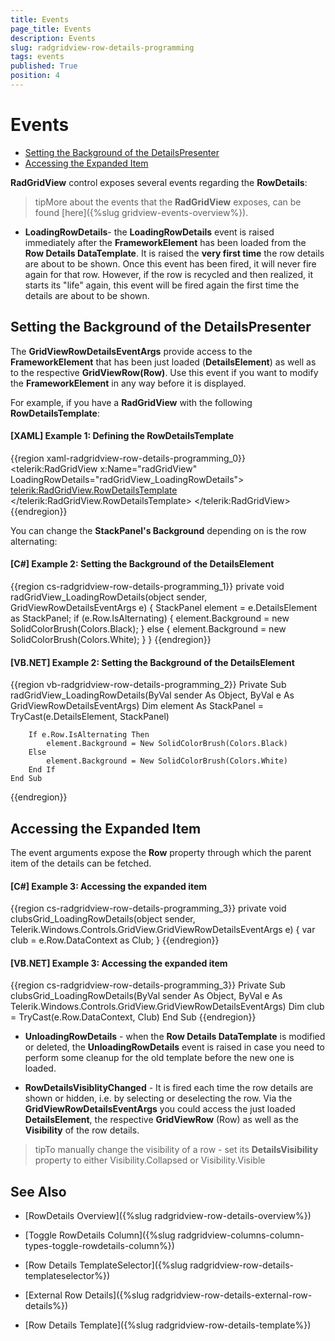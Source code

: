 ```yaml
---
title: Events
page_title: Events
description: Events
slug: radgridview-row-details-programming
tags: events
published: True
position: 4
---
```


# Events

* [Setting the Background of the DetailsPresenter](#setting-the-background-of-the-detailspresenter)
* [Accessing the Expanded Item](#accessing-the-expanded-item)

__RadGridView__ control exposes several events regarding the __RowDetails__:

>tipMore about the events that the __RadGridView__ exposes, can be found [here]({%slug gridview-events-overview%}).

* __LoadingRowDetails__- the __LoadingRowDetails__ event is raised immediately after the __FrameworkElement__ has been loaded from the __Row Details DataTemplate__. It is raised the __very first time__ the row details are about to be shown. Once this event has been fired, it will never fire again for that row. However, if the row is recycled and then realized, it starts its "life" again, this event will be fired again the first time the details are about to be shown.

## Setting the Background of the DetailsPresenter

The __GridViewRowDetailsEventArgs__ provide access to the __FrameworkElement__ that has been just loaded (__DetailsElement__) as well as to the respective __GridViewRow(Row)__. Use this event if you want to modify the __FrameworkElement__ in any way before it is displayed.

For example, if you have a __RadGridView__ with the following __RowDetailsTemplate__:

#### __[XAML] Example 1: Defining the RowDetailsTemplate__

{{region xaml-radgridview-row-details-programming_0}}
	<telerik:RadGridView x:Name="radGridView"
	                LoadingRowDetails="radGridView_LoadingRowDetails">
	    <telerik:RadGridView.RowDetailsTemplate>
	        <DataTemplate>
	            <StackPanel Orientation="Horizontal">
	                <TextBlock Text="City: " />
	                <TextBlock Text="{Binding City}" />
	            </StackPanel>
	        </DataTemplate>
	    </telerik:RadGridView.RowDetailsTemplate>
	    <!--...-->
	</telerik:RadGridView>
{{endregion}}

You can change the __StackPanel's Background__ depending on is the row alternating:

#### __[C#] Example 2: Setting the Background of the DetailsElement__

{{region cs-radgridview-row-details-programming_1}}
	private void radGridView_LoadingRowDetails(object sender, GridViewRowDetailsEventArgs e)
	{
	    StackPanel element = e.DetailsElement as StackPanel;
	    if (e.Row.IsAlternating)
	    {
	        element.Background = new SolidColorBrush(Colors.Black);
	    }
	    else
	    {
	        element.Background = new SolidColorBrush(Colors.White);
	    }
	}
{{endregion}}

#### __[VB.NET] Example 2: Setting the Background of the DetailsElement__

{{region vb-radgridview-row-details-programming_2}}
	Private Sub radGridView_LoadingRowDetails(ByVal sender As Object, ByVal e As GridViewRowDetailsEventArgs)
	    Dim element As StackPanel = TryCast(e.DetailsElement, StackPanel)
	
	    If e.Row.IsAlternating Then
	        element.Background = New SolidColorBrush(Colors.Black)
	    Else
	        element.Background = New SolidColorBrush(Colors.White)
	    End If
	End Sub
{{endregion}}

## Accessing the Expanded Item

The event arguments expose the __Row__ property through which the parent item of the details can be fetched.

#### __[C#] Example 3: Accessing the expanded item__

{{region cs-radgridview-row-details-programming_3}}
	private void clubsGrid_LoadingRowDetails(object sender, 
            Telerik.Windows.Controls.GridView.GridViewRowDetailsEventArgs e)
        {
            var club = e.Row.DataContext as Club;
        }
{{endregion}}

#### __[VB.NET] Example 3: Accessing the expanded item__

{{region cs-radgridview-row-details-programming_3}}
	Private Sub clubsGrid_LoadingRowDetails(ByVal sender As Object, 
			ByVal e As Telerik.Windows.Controls.GridView.GridViewRowDetailsEventArgs)
    		Dim club = TryCast(e.Row.DataContext, Club)
	End Sub	
{{endregion}}

* __UnloadingRowDetails__ - when the __Row Details DataTemplate__ is modified or deleted, the __UnloadingRowDetails__ event is raised in case you need to perform some cleanup for the old template before the new one is loaded.

* __RowDetailsVisiblityChanged__ - It is fired each time the row details are shown or hidden, i.e. by selecting or deselecting the row. Via the __GridViewRowDetailsEventArgs__ you could access the just loaded __DetailsElement__, the respective __GridViewRow__ (Row) as well as the __Visibility__ of the row details. 

>tipTo manually change the visibility of a row - set its __DetailsVisibility__ property to either Visibility.Collapsed or Visibility.Visible

## See Also

 * [RowDetails Overview]({%slug radgridview-row-details-overview%})

 * [Toggle RowDetails Column]({%slug radgridview-columns-column-types-toggle-rowdetails-column%})

 * [Row Details TemplateSelector]({%slug radgridview-row-details-templateselector%})

 * [External Row Details]({%slug radgridview-row-details-external-row-details%})

 * [Row Details Template]({%slug radgridview-row-details-template%})

